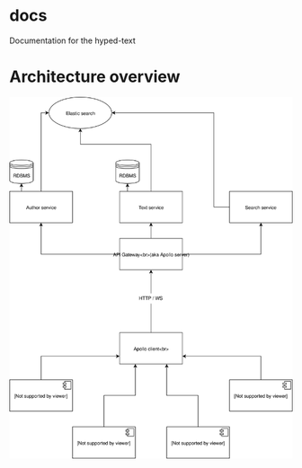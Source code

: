 # docs
Documentation for the hyped-text

# Architecture overview
![Alt text](https://raw.githubusercontent.com/hyped-text/docs/master/assets/architecture.svg?sanitize=true)